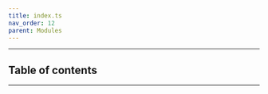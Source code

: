```yaml
---
title: index.ts
nav_order: 12
parent: Modules
---
```


---

<h2 class="text-delta">Table of contents</h2>

---
